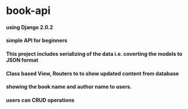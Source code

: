 # book-api
#### using Django 2.0.2 
#### simple API for beginners
#### This project includes serializing of the data i.e. coverting the models to JSON format
#### Class based View, Routers to to show updated content from database
#### showing the book name and author name to users.
#### users can CRUD operations 
